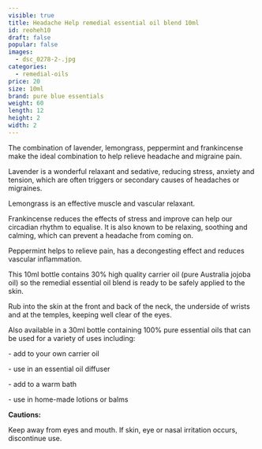 ```yaml
---
visible: true
title: Headache Help remedial essential oil blend 10ml
id: reoheh10
draft: false
popular: false
images:
  - dsc_0278-2-.jpg
categories:
  - remedial-oils
price: 20
size: 10ml
brand: pure blue essentials
weight: 60
length: 12
height: 2
width: 2
---
```

The combination of lavender, lemongrass, peppermint and frankincense make the ideal combination to help relieve headache and migraine pain.

Lavender is a wonderful relaxant and sedative, reducing stress, anxiety and tension, which are often triggers or secondary causes of headaches or migraines.

Lemongrass is an effective muscle and vascular relaxant.

Frankincense reduces the effects of stress and improve can help our circadian rhythm to equalise. It is also known to be relaxing, soothing and calming, which can prevent a headache from coming on.

Peppermint helps to relieve pain, has a decongesting effect and reduces vascular inflammation.

This 10ml bottle contains 30% high quality carrier oil (pure Australia jojoba oil) so the remedial essential oil blend is ready to be safely applied to the skin.

Rub into the skin at the front and back of the neck, the underside of wrists and at the temples, keeping well clear of the eyes.

Also available in a 30ml bottle containing 100% pure essential oils that can be used for a variety of uses including:

\- add to your own carrier oil

\- use in an essential oil diffuser

\- add to a warm bath

\- use in home-made lotions or balms

**Cautions:**

Keep away from eyes and mouth. If skin, eye or nasal irritation occurs, discontinue use.